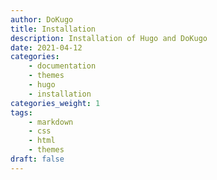 ```yaml
---
author: DoKugo
title: Installation
description: Installation of Hugo and DoKugo
date: 2021-04-12
categories:
    - documentation
    - themes
    - hugo
    - installation
categories_weight: 1
tags:
    - markdown
    - css
    - html
    - themes
draft: false
---
```



